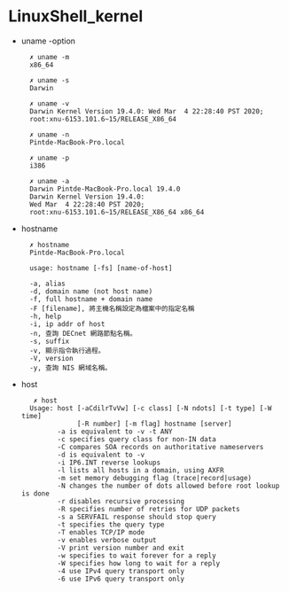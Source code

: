 # LinuxShell_kernel

* uname -option

        ✗ uname -m
        x86_64

        ✗ uname -s
        Darwin

        ✗ uname -v
        Darwin Kernel Version 19.4.0: Wed Mar  4 22:28:40 PST 2020; 
        root:xnu-6153.101.6~15/RELEASE_X86_64

        ✗ uname -n
        Pintde-MacBook-Pro.local

        ✗ uname -p
        i386
        
        ✗ uname -a
        Darwin Pintde-MacBook-Pro.local 19.4.0 
        Darwin Kernel Version 19.4.0: 
        Wed Mar  4 22:28:40 PST 2020; 
        root:xnu-6153.101.6~15/RELEASE_X86_64 x86_64

* hostname

        ✗ hostname
        Pintde-MacBook-Pro.local
        
        usage: hostname [-fs] [name-of-host]
        
        -a, alias
        -d, domain name (not host name)
        -f, full hostname + domain name
        -F [filename], 將主機名稱設定為檔案中的指定名稱
        -h, help
        -i, ip addr of host
        -n, 查詢 DECnet 網路節點名稱。
        -s, suffix
        -v, 顯示指令執行過程。
        -V, version
        -y, 查詢 NIS 網域名稱。
        
* host

         ✗ host
        Usage: host [-aCdilrTvVw] [-c class] [-N ndots] [-t type] [-W time]
                    [-R number] [-m flag] hostname [server]
               -a is equivalent to -v -t ANY
               -c specifies query class for non-IN data
               -C compares SOA records on authoritative nameservers
               -d is equivalent to -v
               -i IP6.INT reverse lookups
               -l lists all hosts in a domain, using AXFR
               -m set memory debugging flag (trace|record|usage)
               -N changes the number of dots allowed before root lookup is done
               -r disables recursive processing
               -R specifies number of retries for UDP packets
               -s a SERVFAIL response should stop query
               -t specifies the query type
               -T enables TCP/IP mode
               -v enables verbose output
               -V print version number and exit
               -w specifies to wait forever for a reply
               -W specifies how long to wait for a reply
               -4 use IPv4 query transport only
               -6 use IPv6 query transport only
